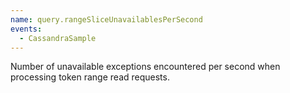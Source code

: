 ```yaml
---
name: query.rangeSliceUnavailablesPerSecond
events:
  - CassandraSample
---
```


Number of unavailable exceptions encountered per second when processing token range read requests.